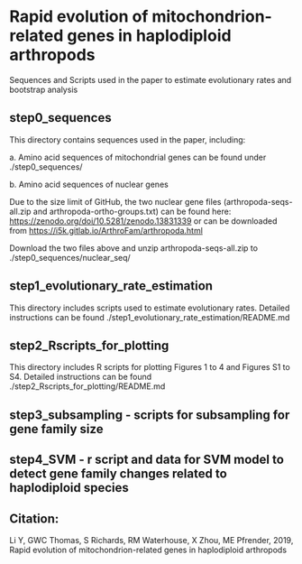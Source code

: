 # Rapid evolution of mitochondrion-related genes in haplodiploid arthropods

Sequences and Scripts used in the paper to estimate evolutionary rates and bootstrap analysis


## step0_sequences

This directory contains sequences used in the paper, including:

a. Amino acid sequences of mitochondrial genes can be found under ./step0_sequences/

b. Amino acid sequences of nuclear genes

Due to the size limit of GitHub, the two nuclear gene files (arthropoda-seqs-all.zip and arthropoda-ortho-groups.txt) can be found here: https://zenodo.org/doi/10.5281/zenodo.13831339 or can be downloaded from https://i5k.gitlab.io/ArthroFam/arthropoda.html

Download the two files above and unzip arthropoda-seqs-all.zip to ./step0_sequences/nuclear_seq/


## step1_evolutionary_rate_estimation

This directory includes scripts used to estimate evolutionary rates. Detailed instructions can be found ./step1_evolutionary_rate_estimation/README.md

## step2_Rscripts_for_plotting

This directory includes R scripts for plotting Figures 1 to 4 and Figures S1 to S4. Detailed instructions can be found ./step2_Rscripts_for_plotting/README.md

## step3_subsampling - scripts for subsampling for gene family size

## step4_SVM - r script and data for SVM model to detect gene family changes related to haplodiploid species

## Citation: 
Li Y, GWC Thomas, S Richards, RM Waterhouse, X Zhou, ME Pfrender, 2019, Rapid evolution of mitochondrion-related genes in haplodiploid arthropods
